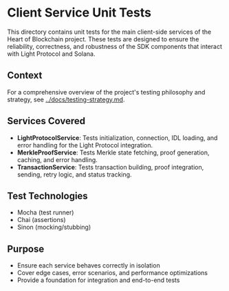 # Client Service Unit Tests

This directory contains unit tests for the main client-side services of the Heart of Blockchain project. These tests are designed to ensure the reliability, correctness, and robustness of the SDK components that interact with Light Protocol and Solana.

## Context

For a comprehensive overview of the project's testing philosophy and strategy, see [../docs/testing-strategy.md](../../../../docs/testing-strategy.md).

## Services Covered

- **LightProtocolService**: Tests initialization, connection, IDL loading, and error handling for the Light Protocol integration.
- **MerkleProofService**: Tests Merkle state fetching, proof generation, caching, and error handling.
- **TransactionService**: Tests transaction building, proof integration, sending, retry logic, and status tracking.

## Test Technologies

- Mocha (test runner)
- Chai (assertions)
- Sinon (mocking/stubbing)

## Purpose

- Ensure each service behaves correctly in isolation
- Cover edge cases, error scenarios, and performance optimizations
- Provide a foundation for integration and end-to-end tests 